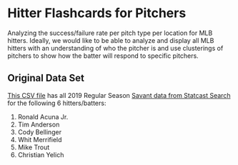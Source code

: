 # Hitter Flashcards for Pitchers

Analyzing the success/failure rate per pitch type per location for MLB hitters. 
Ideally, we would like to be able to analyze and display all MLB hitters with an understanding of who the pitcher is and use clusterings of pitchers to show how the batter will respond to specific pitchers.

## Original Data Set
[This CSV file](https://github.com/CamilaCamacho/hitter_analysis/blob/master/savant_data_6_pitchers.csv) has all 2019 Regular Season [Savant data from Statcast Search](https://baseballsavant.mlb.com/statcast_search?hfPT=&hfAB=&hfBBT=&hfPR=&hfZ=&stadium=&hfBBL=&hfNewZones=&hfGT=R%7C&hfC=&hfSea=2019%7C&hfSit=&player_type=pitcher&hfOuts=&opponent=&pitcher_throws=&batter_stands=&hfSA=&game_date_gt=&game_date_lt=&hfInfield=&team=&position=&hfOutfield=&hfRO=&home_road=&batters_lookup%5B%5D=660670&batters_lookup%5B%5D=641313&batters_lookup%5B%5D=641355&batters_lookup%5B%5D=593160&batters_lookup%5B%5D=545361&batters_lookup%5B%5D=592885&hfFlag=&hfPull=&metric_1=&hfInn=&min_pitches=0&min_results=0&group_by=name&sort_col=pitches&player_event_sort=h_launch_speed&sort_order=desc&min_pas=0#results) for the following 6 hitters/batters: 
1. Ronald Acuna Jr.
2. Tim Anderson
3. Cody Bellinger
4. Whit Merrifield
5. Mike Trout
6. Christian Yelich
